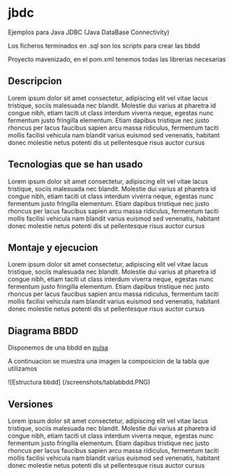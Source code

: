 # jbdc

Ejemplos para Java JDBC (Java DataBase Connectivity)

Los ficheros terminados en .sql son los scripts para crear las bbdd

Proyecto mavenizado, en el pom.xml tenemos todas las librerias necesarias


## Descripcion

Lorem ipsum dolor sit amet consectetur, adipiscing elit vel vitae lacus tristique, sociis malesuada nec blandit. Molestie dui varius at pharetra id congue nibh, etiam taciti ut class interdum viverra neque, egestas nunc fermentum justo fringilla elementum. Etiam dapibus tristique nec justo rhoncus per lacus faucibus sapien arcu massa ridiculus, fermentum taciti mollis facilisi vehicula nam blandit varius euismod sed venenatis, habitant donec molestie netus potenti dis ut pellentesque risus auctor cursus


## Tecnologias que se han usado

Lorem ipsum dolor sit amet consectetur, adipiscing elit vel vitae lacus tristique, sociis malesuada nec blandit. Molestie dui varius at pharetra id congue nibh, etiam taciti ut class interdum viverra neque, egestas nunc fermentum justo fringilla elementum. Etiam dapibus tristique nec justo rhoncus per lacus faucibus sapien arcu massa ridiculus, fermentum taciti mollis facilisi vehicula nam blandit varius euismod sed venenatis, habitant donec molestie netus potenti dis ut pellentesque risus auctor cursus


## Montaje y ejecucion

Lorem ipsum dolor sit amet consectetur, adipiscing elit vel vitae lacus tristique, sociis malesuada nec blandit. Molestie dui varius at pharetra id congue nibh, etiam taciti ut class interdum viverra neque, egestas nunc fermentum justo fringilla elementum. Etiam dapibus tristique nec justo rhoncus per lacus faucibus sapien arcu massa ridiculus, fermentum taciti mollis facilisi vehicula nam blandit varius euismod sed venenatis, habitant donec molestie netus potenti dis ut pellentesque risus auctor cursus


## Diagrama BBDD

Disponemos de una bbdd en [pulsa](https://github.com/elorrieta-errekamari-institutua/AppClase/blob/javier_ibon/clase.sql)

A continuacion se muestra una imagen la composicion de la tabla que utilizamos

![Estructura bbdd] (/screenshots/tablabbdd.PNG)



## Versiones

Lorem ipsum dolor sit amet consectetur, adipiscing elit vel vitae lacus tristique, sociis malesuada nec blandit. Molestie dui varius at pharetra id congue nibh, etiam taciti ut class interdum viverra neque, egestas nunc fermentum justo fringilla elementum. Etiam dapibus tristique nec justo rhoncus per lacus faucibus sapien arcu massa ridiculus, fermentum taciti mollis facilisi vehicula nam blandit varius euismod sed venenatis, habitant donec molestie netus potenti dis ut pellentesque risus auctor cursus


